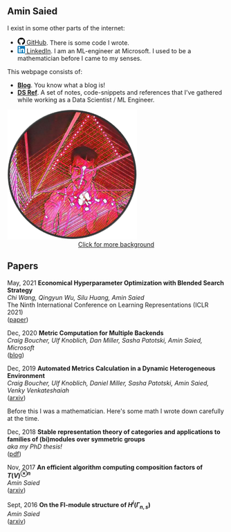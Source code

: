 ## Amin Saied

<div className="row">

<div className="col col--7">

I exist in some other parts of the internet:

- <a href="https://github.com/aminsaied/"><img src="/img/icons/github.png" width="17"/> GitHub</a>.
    There is some code I wrote.
- <a href="https://www.linkedin.com/in/amin-saied/"><img src="/img/icons/linkedin.svg" width="17"/> LinkedIn</a>.
    I am an ML-engineer at Microsoft. I used to be a mathematician before I came to my
    senses.

This webpage consists of:

- [**Blog**](/blog). You know what a blog is!
- [**DS Ref**](/dsref). A set of notes, code-snippets and references
    that I've gathered while working as a Data Scientist / ML Engineer.

</div>

<div className="col  col--4">
<img src="/img/logo.svg" alt="Me" width="300" /><br/>
<center>
<a href="https://avatars.githubusercontent.com/u/13423197?v=4">Click for more background</a>
</center>
</div>

</div>

## Papers

May, 2021 **Economical Hyperparameter Optimization with Blended Search Strategy**  
_Chi Wang, Qingyun Wu, Silu Huang, Amin Saied_  
The Ninth International Conference on Learning Representations (ICLR 2021)  
([paper](https://openreview.net/pdf?id=VbLH04pRA3))

Dec, 2020 **Metric Computation for Multiple Backends**  
_Craig Boucher, Ulf Knoblich, Dan Miller, Sasha Patotski, Amin Saied, Microsoft_  
([blog](https://www.microsoft.com/en-us/research/group/experimentation-platform-exp/articles/metric-computation-for-multiple-backends/))

Dec, 2019 **Automated Metrics Calculation in a Dynamic Heterogeneous Environment**  
_Craig Boucher, Ulf Knoblich, Daniel Miller, Sasha Patotski, Amin Saied, Venky Venkateshaiah_  
([arxiv](https://arxiv.org/abs/1912.00913))

Before this I was a mathematician. Here's some math I wrote down carefully at the time.

Dec, 2018 **Stable representation theory of categories and applications to families of (bi)modules over symmetric groups**  
_aka my PhD thesis!_  
([pdf](https://core.ac.uk/download/pdf/196232395.pdf))

Nov, 2017 **An efficient algorithm computing composition factors of $T(V)^{\otimes n}$**  
_Amin Saied_  
([arxiv](https://arxiv.org/abs/1711.04326))

Sept, 2016 **On the FI-module structure of $H^i(\Gamma_{n,s})$**  
_Amin Saied_  
([arxiv](http://arxiv.org/abs/1506.05861))